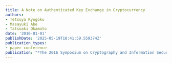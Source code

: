 ```yaml
---
title: A Note on Authenticated Key Exchange in Cryptocurrency
authors:
- Tetsuya Kyogoku
- Masayuki Abe
- Tatsuaki Okamoto
date: '2016-01-01'
publishDate: '2025-05-19T18:41:59.559374Z'
publication_types:
- paper-conference
publication: "*The 2016 Symposium on Cryptography and Information Security (SCIS'16)*"
---
```

